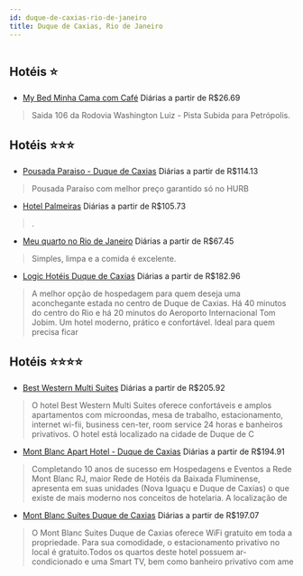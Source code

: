 ```yaml
---
id: duque-de-caxias-rio-de-janeiro
title: Duque de Caxias, Rio de Janeiro
---
```


<center><img src="https://static.hotelurbano.com/reservas/prod0/12/12856/5c0035fc190cb_pousada-paraiso.jpg" alt="" /></center>


## Hotéis ⭐️

-    [My Bed Minha Cama com Café](https://www.hurb.com/aud/https://www.hurb.com/hoteis/duque-de-caxias/my-bed-minha-cama-com-cafe-16075?cmp=18055) Diárias a partir de R$26.69
   > Saida 106 da Rodovia Washington Luiz - Pista Subida para Petrópolis.

## Hotéis ⭐️⭐️⭐️

-    [Pousada Paraiso - Duque de Caxias](https://www.hurb.com/aud/https://www.hurb.com/hoteis/duque-de-caxias/pousada-paraiso-12856?cmp=18055) Diárias a partir de R$114.13
   > Pousada Paraíso com melhor preço garantido só no HURB
-    [Hotel Palmeiras](https://www.hurb.com/aud/https://www.hurb.com/hoteis/duque-de-caxias/hotel-palmeiras-8606?cmp=18055) Diárias a partir de R$105.73
   > .
-    [Meu quarto no Rio de Janeiro](https://www.hurb.com/aud/https://www.hurb.com/hoteis/duque-de-caxias/meu-quarto-no-rio-de-janeiro-9861?cmp=18055) Diárias a partir de R$67.45
   > Simples, limpa e a comida é excelente.
-    [Logic Hotéis Duque de Caxias](https://www.hurb.com/aud/https://www.hurb.com/hoteis/duque-de-caxias/logic-hoteis-duque-de-caxias-OMN-5785?cmp=18055) Diárias a partir de R$182.96
   > A melhor opção de hospedagem para quem deseja uma aconchegante estada no centro de Duque de Caxias. Há 40 minutos do centro do Rio e há 20 minutos do Aeroporto Internacional Tom Jobim. Um hotel moderno, prático e confortável. Ideal para quem precisa ficar

## Hotéis ⭐️⭐️⭐️⭐️

-    [Best Western Multi Suites](https://www.hurb.com/aud/https://www.hurb.com/hoteis/duque-de-caxias/best-western-multi-suites-OMN-5266?cmp=18055) Diárias a partir de R$205.92
   > O hotel Best Western Multi Suites oferece confortáveis e amplos apartamentos com microondas, mesa de trabalho, estacionamento, internet wi-fii, business cen-ter, room service 24 horas e banheiros privativos. O hotel está localizado na cidade de Duque de C
-    [Mont Blanc Apart Hotel - Duque de Caxias](https://www.hurb.com/aud/https://www.hurb.com/hoteis/duque-de-caxias/mont-blanc-apart-hotel-duque-de-caxias-OMN-3912?cmp=18055) Diárias a partir de R$194.91
   > Completando 10 anos de sucesso em Hospedagens e Eventos a Rede Mont Blanc RJ, maior Rede de Hotéis da Baixada Fluminense, apresenta em suas unidades (Nova Iguaçu e Duque de Caxias) o que existe de mais moderno nos conceitos de hotelaria. A localização de 
-    [Mont Blanc Suítes Duque de Caxias](https://www.hurb.com/aud/https://www.hurb.com/hoteis/duque-de-caxias/mont-blanc-suites-duque-de-caxias-OMN-5716?cmp=18055) Diárias a partir de R$197.07
   > O Mont Blanc Suites Duque de Caxias oferece WiFi gratuito em toda a propriedade. Para sua comodidade, o estacionamento privativo no local é gratuito.Todos os quartos deste hotel possuem ar-condicionado e uma Smart TV, bem como banheiro privativo com ame
